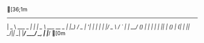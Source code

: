 [36;1m
 ____            _     ____              
|  _ \ ___  _ __| |_  |  _ \  ___   __ _ 
| |_) / _ \| '__| __| | | | |/ _ \ / _` |
|  __/ (_) | |  | |_  | |_| | (_) | (_| |
|_|   \___/|_|   \__| |____/ \___/ \__, |
                                  |___/ 
[0m